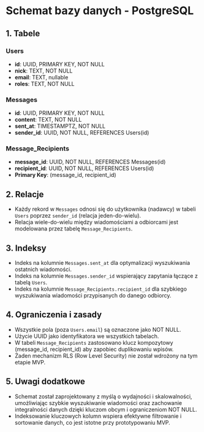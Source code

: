 # Schemat bazy danych - PostgreSQL

## 1. Tabele

### Users
- **id**: UUID, PRIMARY KEY, NOT NULL
- **nick**: TEXT, NOT NULL
- **email**: TEXT, nullable
- **roles**: TEXT, NOT NULL

### Messages
- **id**: UUID, PRIMARY KEY, NOT NULL
- **content**: TEXT, NOT NULL
- **sent_at**: TIMESTAMPTZ, NOT NULL
- **sender_id**: UUID, NOT NULL, REFERENCES Users(id)

### Message_Recipients
- **message_id**: UUID, NOT NULL, REFERENCES Messages(id)
- **recipient_id**: UUID, NOT NULL, REFERENCES Users(id)
- **Primary Key**: (message_id, recipient_id)

## 2. Relacje

- Każdy rekord w `Messages` odnosi się do użytkownika (nadawcy) w tabeli `Users` poprzez `sender_id` (relacja jeden-do-wielu).
- Relacja wiele-do-wielu między wiadomościami a odbiorcami jest modelowana przez tabelę `Message_Recipients`.

## 3. Indeksy

- Indeks na kolumnie `Messages.sent_at` dla optymalizacji wyszukiwania ostatnich wiadomości.
- Indeks na kolumnie `Messages.sender_id` wspierający zapytania łączące z tabelą `Users`.
- Indeks na kolumnie `Message_Recipients.recipient_id` dla szybkiego wyszukiwania wiadomości przypisanych do danego odbiorcy.

## 4. Ograniczenia i zasady

- Wszystkie pola (poza `Users.email`) są oznaczone jako NOT NULL.
- Użycie UUID jako identyfikatora we wszystkich tabelach.
- W tabeli `Message_Recipients` zastosowano klucz kompozytowy (message_id, recipient_id) aby zapobiec duplikowaniu wpisów.
- Żaden mechanizm RLS (Row Level Security) nie został wdrożony na tym etapie MVP.

## 5. Uwagi dodatkowe

- Schemat został zaprojektowany z myślą o wydajności i skalowalności, umożliwiając szybkie wyszukiwanie wiadomości oraz zachowanie integralności danych dzięki kluczom obcym i ograniczeniom NOT NULL.
- Indeksowanie kluczowych kolumn wspiera efektywne filtrowanie i sortowanie danych, co jest istotne przy prototypowaniu MVP. 